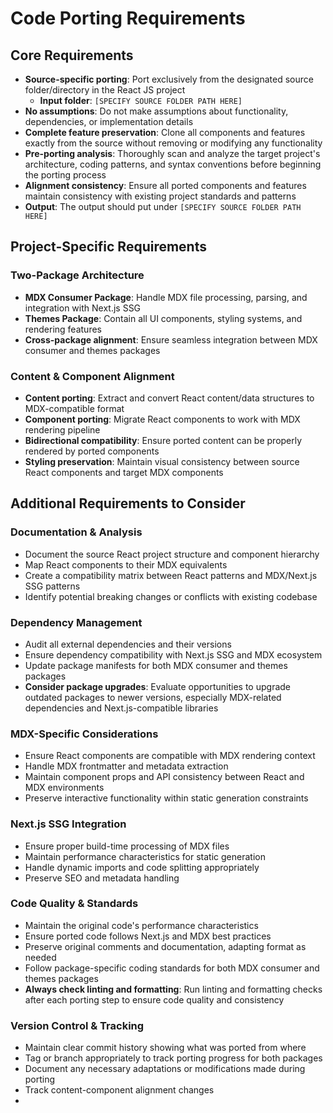 # Code Porting Requirements

## Core Requirements
* **Source-specific porting**: Port exclusively from the designated source folder/directory in the React JS project
  * **Input folder**: `[SPECIFY SOURCE FOLDER PATH HERE]`
* **No assumptions**: Do not make assumptions about functionality, dependencies, or implementation details
* **Complete feature preservation**: Clone all components and features exactly from the source without removing or modifying any functionality
* **Pre-porting analysis**: Thoroughly scan and analyze the target project's architecture, coding patterns, and syntax conventions before beginning the porting process
* **Alignment consistency**: Ensure all ported components and features maintain consistency with existing project standards and patterns
* **Output**: The output should put under `[SPECIFY SOURCE FOLDER PATH HERE]`

## Project-Specific Requirements

### Two-Package Architecture
* **MDX Consumer Package**: Handle MDX file processing, parsing, and integration with Next.js SSG
* **Themes Package**: Contain all UI components, styling systems, and rendering features
* **Cross-package alignment**: Ensure seamless integration between MDX consumer and themes packages

### Content & Component Alignment
* **Content porting**: Extract and convert React content/data structures to MDX-compatible format
* **Component porting**: Migrate React components to work with MDX rendering pipeline
* **Bidirectional compatibility**: Ensure ported content can be properly rendered by ported components
* **Styling preservation**: Maintain visual consistency between source React components and target MDX components

## Additional Requirements to Consider

### Documentation & Analysis
* Document the source React project structure and component hierarchy
* Map React components to their MDX equivalents
* Create a compatibility matrix between React patterns and MDX/Next.js SSG patterns
* Identify potential breaking changes or conflicts with existing codebase

### Dependency Management
* Audit all external dependencies and their versions
* Ensure dependency compatibility with Next.js SSG and MDX ecosystem
* Update package manifests for both MDX consumer and themes packages
* **Consider package upgrades**: Evaluate opportunities to upgrade outdated packages to newer versions, especially MDX-related dependencies and Next.js-compatible libraries

### MDX-Specific Considerations
* Ensure React components are compatible with MDX rendering context
* Handle MDX frontmatter and metadata extraction
* Maintain component props and API consistency between React and MDX environments
* Preserve interactive functionality within static generation constraints

### Next.js SSG Integration
* Ensure proper build-time processing of MDX files
* Maintain performance characteristics for static generation
* Handle dynamic imports and code splitting appropriately
* Preserve SEO and metadata handling

### Code Quality & Standards
* Maintain the original code's performance characteristics
* Ensure ported code follows Next.js and MDX best practices
* Preserve original comments and documentation, adapting format as needed
* Follow package-specific coding standards for both MDX consumer and themes packages
* **Always check linting and formatting**: Run linting and formatting checks after each porting step to ensure code quality and consistency

### Version Control & Tracking
* Maintain clear commit history showing what was ported from where
* Tag or branch appropriately to track porting progress for both packages
* Document any necessary adaptations or modifications made during porting
* Track content-component alignment changes
* 